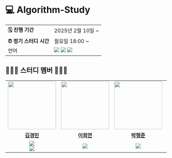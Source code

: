 # 💻 Algorithm-Study

<table>
  <tr>
    <td><b>🗓️ 진행 기간</b></td>
    <td>2025년 2월 10일 ~ </td>
  </tr>
  <tr>
    <td><b>⏰ 정기 스터디 시간</b></td>
    <td>월요일 18:00 ~
  </tr>
  <tr>
    <td>언어</td>
    <td>
    <img src="https://img.shields.io/badge/Java-007396.svg?&style=for-the-badge&logo=openjdk&logoColor=white">
    <img src="https://img.shields.io/badge/Python-3776AB?style=for-the-badge&logo=python&logoColor=white">
    <img src="https://img.shields.io/badge/JavaScript-F7DF1E?style=for-the-badge&logo=JavaScript&logoColor=white">
    </td>

  </tr>
</table>

## 🧑🏻‍💻 **스터디 멤버** 👩🏻‍💻

<table>
 <tr>
    <td align="center"><a href="https://github.com/rvbear"><img src="https://avatars.githubusercontent.com/u/107176570?v=4" width="150px;" alt=""></td>
    <td align="center"><a href="https://github.com/heedong12"><img src="https://avatars.githubusercontent.com/u/114553010?v=4" width="150px;" alt=""></td>
    <td align="center"><a href="https://github.com/gudwns1812"><img src="https://avatars.githubusercontent.com/u/128285587?v=4" width="150px;" alt=""></td>
    <td align="center"><a href="https://github.com/ooinl77"><img src="https://avatars.githubusercontent.com/u/115407275?v=4" width="150px;" alt=""></td>
    <td align="center"><a href="https://github.com/parkstar12"><img src="https://avatars.githubusercontent.com/u/175083996?v=4" width="150px;" alt=""></td>
    <td align="center"><a href="https://github.com/Umin73"><img src="https://avatars.githubusercontent.com/u/97716008?v=4" width="150px;" alt=""></td>
    <td align="center"><a href="https://github.com/zkaakakg"><img src="https://avatars.githubusercontent.com/u/180184232?v=4" width="150px;" alt=""></td>
  </tr>
  <tr>
    <td align="center"><a href="https://github.com/rvbear"><b>김경민</b></td>
    <td align="center"><a href="https://github.com/heedong12"><b>이희연</b></td>
      <td align="center"><a href="https://github.com/gudwns1812"><b>박형준</b></td>
      <td align="center"><a href="https://github.com/ooinl77"><b>류형선</b></td>
      <td align="center"><a href="https://github.com/parkstar12"><b>박준영</b></td>
      <td align="center"><a href="https://github.com/Umin73"><b>조유민</b></td>
      <td align="center"><a href="https://github.com/zkaakakg"><b>장가은</b></td>
  </tr>
  <tr>
    <td align="center">
      <img src="https://img.shields.io/badge/Java-007396.svg?&style=for-the-badge&logo=openjdk&logoColor=white"> </br>
      <img src="https://img.shields.io/badge/JavaScript-F7DF1E?style=for-the-badge&logo=JavaScript&logoColor=white">
      </td>
    <td align="center">
      <img src="https://img.shields.io/badge/JavaScript-F7DF1E?style=for-the-badge&logo=JavaScript&logoColor=white">
    </td>
    <td align="center">
      <img src="https://img.shields.io/badge/Python-3776AB?style=for-the-badge&logo=Python&logoColor=white">
    </td>
    <td align="center"><img src="https://img.shields.io/badge/Java-007396.svg?&style=for-the-badge&logo=openjdk&logoColor=white"> </td>
    <td align="center">
      <img src="https://img.shields.io/badge/Python-3776AB?style=for-the-badge&logo=Python&logoColor=white">
    </td>
    <td align="center">
     <img src="https://img.shields.io/badge/Java-007396.svg?&style=for-the-badge&logo=openjdk&logoColor=white"></br>
    </td>
    <td align="center">
     <img src="https://img.shields.io/badge/Java-007396.svg?&style=for-the-badge&logo=openjdk&logoColor=white"></br>
    </td>
  </tr>
</table>

<br />

<br />
